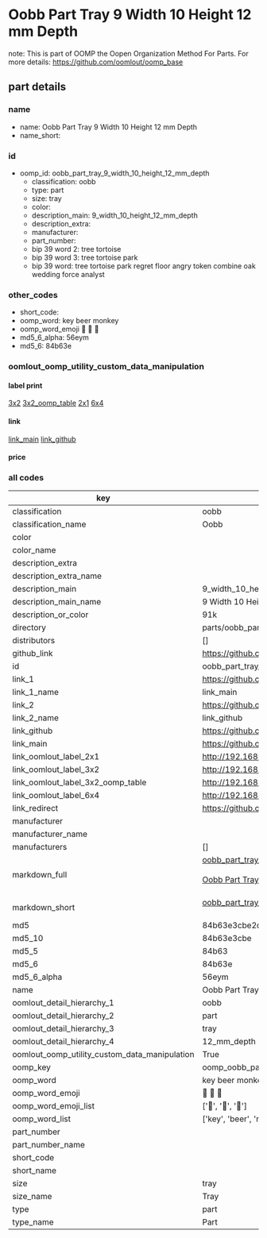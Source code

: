 # Oobb Part Tray 9 Width 10 Height 12 mm Depth  

note: This is part of OOMP the Oopen Organization Method For Parts. For more details: https://github.com/oomlout/oomp_base

##  part details
  







### name
* name: Oobb Part Tray 9 Width 10 Height 12 mm Depth
* name_short: 
### id
* oomp_id: oobb_part_tray_9_width_10_height_12_mm_depth
  * classification: oobb
  * type: part
  * size: tray
  * color: 
  * description_main: 9_width_10_height_12_mm_depth
  * description_extra: 
  * manufacturer: 
  * part_number: 
  * bip 39 word 2: tree tortoise
  * bip 39 word 3: tree tortoise park
  * bip 39 word: tree tortoise park regret floor angry token combine oak wedding force analyst

### other_codes
* short_code: 
* oomp_word: key beer monkey
* oomp_word_emoji :key: :beer: :monkey:
* md5_6_alpha: 56eym
* md5_6: 84b63e






### oomlout_oomp_utility_custom_data_manipulation
#### label print
[3x2](http://192.168.1.245:1112/?label=oomp%2056eym)
[3x2_oomp_table](http://192.168.1.108:1112/?label=oomp%2056eym)
[2x1](http://192.168.1.242:1112/?label=oomp%2056eym)
[6x4](http://192.168.1.55:1112/?label=oomp%2056eym)    

#### link

[link_main](https://github.com/oomlout/oomlout_oomp_version_1_messy/tree/main/parts/oobb_part_tray_9_width_10_height_12_mm_depth) [link_github](https://github.com/oomlout/oomlout_oomp_version_1_messy/tree/main/parts/oobb_part_tray_9_width_10_height_12_mm_depth)                             

#### price







### all codes 
| key | value |  
| --- | --- |  
| classification | oobb |  
| classification_name | Oobb |  
| color |  |  
| color_name |  |  
| description_extra |  |  
| description_extra_name |  |  
| description_main | 9_width_10_height_12_mm_depth |  
| description_main_name | 9 Width 10 Height 12 mm Depth |  
| description_or_color | 91k |  
| directory | parts/oobb_part_tray_9_width_10_height_12_mm_depth |  
| distributors | [] |  
| github_link | https://github.com/oomlout/oomlout_oomp_part_src/tree/main/parts/oobb_part_tray_9_width_10_height_12_mm_depth |  
| id | oobb_part_tray_9_width_10_height_12_mm_depth |  
| link_1 | https://github.com/oomlout/oomlout_oomp_version_1_messy/tree/main/parts/oobb_part_tray_9_width_10_height_12_mm_depth |  
| link_1_name | link_main |  
| link_2 | https://github.com/oomlout/oomlout_oomp_version_1_messy/tree/main/parts/oobb_part_tray_9_width_10_height_12_mm_depth |  
| link_2_name | link_github |  
| link_github | https://github.com/oomlout/oomlout_oomp_version_1_messy/tree/main/parts/oobb_part_tray_9_width_10_height_12_mm_depth |  
| link_main | https://github.com/oomlout/oomlout_oomp_version_1_messy/tree/main/parts/oobb_part_tray_9_width_10_height_12_mm_depth |  
| link_oomlout_label_2x1 | http://192.168.1.242:1112/?label=oomp%2056eym |  
| link_oomlout_label_3x2 | http://192.168.1.245:1112/?label=oomp%2056eym |  
| link_oomlout_label_3x2_oomp_table | http://192.168.1.108:1112/?label=oomp%2056eym |  
| link_oomlout_label_6x4 | http://192.168.1.55:1112/?label=oomp%2056eym |  
| link_redirect | https://github.com/oomlout/oomlout_oomp_version_1_messy/tree/main/parts/oobb_part_tray_9_width_10_height_12_mm_depth |  
| manufacturer |  |  
| manufacturer_name |  |  
| manufacturers | [] |  
| markdown_full | [oobb_part_tray_9_width_10_height_12_mm_depth](none)<br>[](none)<br>[Oobb Part Tray 9 Width 10 Height 12 Mm Depth](none)<br><br> |  
| markdown_short | [oobb_part_tray_9_width_10_height_12_mm_depth](none)<br><br> |  
| md5 | 84b63e3cbe2dfc7c23acbb4b40b9673f |  
| md5_10 | 84b63e3cbe |  
| md5_5 | 84b63 |  
| md5_6 | 84b63e |  
| md5_6_alpha | 56eym |  
| name | Oobb Part Tray 9 Width 10 Height 12 mm Depth |  
| oomlout_detail_hierarchy_1 | oobb |  
| oomlout_detail_hierarchy_2 | part |  
| oomlout_detail_hierarchy_3 | tray |  
| oomlout_detail_hierarchy_4 | 12_mm_depth |  
| oomlout_oomp_utility_custom_data_manipulation | True |  
| oomp_key | oomp_oobb_part_tray_9_width_10_height_12_mm_depth |  
| oomp_word | key beer monkey |  
| oomp_word_emoji | :key: :beer: :monkey: |  
| oomp_word_emoji_list | [':key:', ':beer:', ':monkey:'] |  
| oomp_word_list | ['key', 'beer', 'monkey'] |  
| part_number |  |  
| part_number_name |  |  
| short_code |  |  
| short_name |  |  
| size | tray |  
| size_name | Tray |  
| type | part |  
| type_name | Part |  
